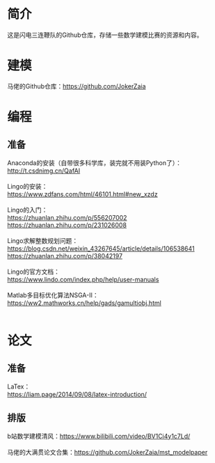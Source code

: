 # 简介

这是闪电三连鞭队的Github仓库，存储一些数学建模比赛的资源和内容。

# 建模

马佬的Github仓库：https://github.com/JokerZaia

# 编程

## 准备

Anaconda的安装（自带很多科学库，装完就不用装Python了）：<br/>
http://t.csdnimg.cn/QafAI <br/><br/>
Lingo的安装：</br>
https://www.zdfans.com/html/46101.html#new_xzdz</br></br>
Lingo的入门：</br>
https://zhuanlan.zhihu.com/p/556207002</br>
https://zhuanlan.zhihu.com/p/231026008</br></br>
Lingo求解整数规划问题：</br>
https://blog.csdn.net/weixin_43267645/article/details/106538641</br>
https://zhuanlan.zhihu.com/p/38042197</br></br>
Lingo的官方文档：</br>
https://www.lindo.com/index.php/help/user-manuals</br></br>
Matlab多目标优化算法NSGA-Ⅱ：</br>
https://ww2.mathworks.cn/help/gads/gamultiobj.html</br></br>


# 论文

## 准备

LaTex：</br>https://liam.page/2014/09/08/latex-introduction/

## 排版

b站数学建模清风：https://www.bilibili.com/video/BV1Ci4y1c7Ld/</br></br>
马佬的大满贯论文合集：https://github.com/JokerZaia/mst_modelpaper</br>
